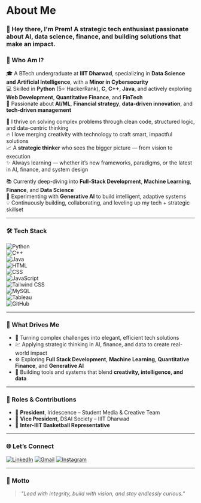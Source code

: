 # About Me

### 👋 Hey there, I'm Prem! A strategic tech enthusiast passionate about AI, data science, finance, and building solutions that make an impact.


### 🌟 Who Am I?

🎓 A BTech undergraduate at **IIIT Dharwad**, specializing in **Data Science and Artificial Intelligence**, with a **Minor in Cybersecurity**  
💻 Skilled in **Python** (5⭐ HackerRank), **C**, **C++**, **Java**, and actively exploring **Web Development**, **Quantitative Finance**, and **FinTech**  
🚀 Passionate about **AI/ML**, **Financial strategy**, **data-driven innovation**, and **tech-driven management**  


🧠 I thrive on solving complex problems through clean code, structured logic, and data-centric thinking  
🔥 I love merging creativity with technology to craft smart, impactful solutions  
📈 A **strategic thinker** who sees the bigger picture — from vision to execution  
✨ Always learning — whether it’s new frameworks, paradigms, or the latest in AI, finance, and system design  


📚 Currently deep-diving into **Full-Stack Development**, **Machine Learning**, **Finance**, and **Data Science**  
🤖 Experimenting with **Generative AI** to build intelligent, adaptive systems  
💡 Continuously building, collaborating, and leveling up my tech + strategic skillset  

---

### 🛠️ Tech Stack

![Python](https://img.shields.io/badge/-Python-05122A?style=flat&logo=python)  
![C++](https://img.shields.io/badge/-C++-05122A?style=flat&logo=c%2B%2B)  
![Java](https://img.shields.io/badge/-Java-05122A?style=flat&logo=java)  
![HTML](https://img.shields.io/badge/-HTML-05122A?style=flat&logo=html5)  
![CSS](https://img.shields.io/badge/-CSS-05122A?style=flat&logo=css3)  
![JavaScript](https://img.shields.io/badge/-JavaScript-05122A?style=flat&logo=javascript)  
![Tailwind CSS](https://img.shields.io/badge/-Tailwind-05122A?style=flat&logo=tailwind-css)  
![MySQL](https://img.shields.io/badge/-MySQL-05122A?style=flat&logo=mysql)  
![Tableau](https://img.shields.io/badge/-Tableau-05122A?style=flat&logo=tableau)  
![GitHub](https://img.shields.io/badge/-GitHub-05122A?style=flat&logo=github)

---

### 🚀 What Drives Me

- 🧠 Turning complex challenges into elegant, efficient tech solutions  
- 💹 Applying strategic thinking in AI, finance, and data to create real-world impact  
- ⚙️ Exploring **Full Stack Development**, **Machine Learning**, **Quantitative Finance**, and **Generative AI**  
- 🔭 Building tools and systems that blend **creativity, intelligence, and data**

---

### 🎯 Roles & Contributions


- 🎨 **President**, Iridescence – Student Media & Creative Team  
- 🧭 **Vice President**, DSAI Society – IIIT Dharwad
- 🏀 **Inter-IIIT Basketball Representative**

---

### 🌐 Let’s Connect

<p align="left">
  <a href="https://www.linkedin.com/in/prem-sagar-t-k/" target="_blank"><img alt="LinkedIn" src="https://img.shields.io/badge/LinkedIn-blue?style=flat&logo=linkedin"></a>
  <a href="mailto:premsagartk@gmail.com" target="_blank"><img alt="Gmail" src="https://img.shields.io/badge/Gmail-red?style=flat&logo=gmail"></a>
  <a href="https://www.instagram.com/premsagar.tk/" target="_blank"><img alt="Instagram" src="https://img.shields.io/badge/Instagram-purple?style=flat&logo=instagram"></a>
</p>

---

### 💬 Motto

> _"Lead with integrity, build with vision, and stay endlessly curious."_

